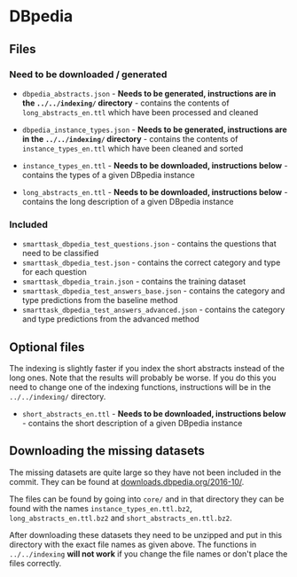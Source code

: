 # DBpedia

## Files

### Need to be downloaded / generated

- `dbpedia_abstracts.json` - **Needs to be generated, instructions are in the `../../indexing/` directory** - contains the contents of `long_abstracts_en.ttl` which have been processed and cleaned
- `dbpedia_instance_types.json` - **Needs to be generated, instructions are in the `../../indexing/` directory** - contains the contents of `instance_types_en.ttl` which have been cleaned and sorted

- `instance_types_en.ttl` - **Needs to be downloaded, instructions below** - contains the types of a given DBpedia instance
- `long_abstracts_en.ttl` - **Needs to be downloaded, instructions below** - contains the long description of a given DBpedia instance

### Included
  
- `smarttask_dbpedia_test_questions.json` - contains the questions that need to be classified
- `smarttask_dbpedia_test.json` - contains the correct category and type for each question
- `smarttask_dbpedia_train.json` - contains the training dataset
- `smarttask_dbpedia_test_answers_base.json` - contains the category and type predictions from the baseline method
- `smarttask_dbpedia_test_answers_advanced.json` - contains the category and type predictions from the advanced method

## Optional files

The indexing is slightly faster if you index the short abstracts instead of the long ones. Note that the results will probably be worse. If you do this you need to change one of the indexing functions, instructions will be in the `../../indexing/` directory.

- `short_abstracts_en.ttl` - **Needs to be downloaded, instructions below** - contains the short description of a given DBpedia instance

## Downloading the missing datasets

The missing datasets are quite large so they have not been included in the commit. They can be found at [downloads.dbpedia.org/2016-10/](http://downloads.dbpedia.org/2016-10/).

The files can be found by going into `core/` and in that directory they can be found with the names `instance_types_en.ttl.bz2`, `long_abstracts_en.ttl.bz2` and `short_abstracts_en.ttl.bz2`.

After downloading these datasets they need to be unzipped and put in this directory with the exact file names as given above. The functions in `../../indexing` **will not work** if you change the file names or don't place the files correctly.
